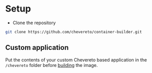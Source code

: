 # Setup

* Clone the repository

```sh
git clone https://github.com/chevereto/container-builder.git
```

## Custom application

Put the contents of your custom Chevereto based application in the `/chevereto` folder before [building](BUILDING.md) the image.
